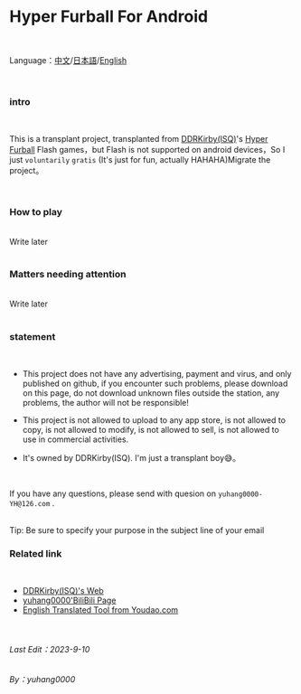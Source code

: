 Hyper Furball For Android
============================
<br>

Language：[中文](Readme.md)/[日本語](Readme_JP.md)/[English](Readme_EN.md)

<br>

### intro

<br>

  This is a transplant project, transplanted from [DDRKirby(ISQ)](https://www.ddrkirby.com/)'s [Hyper Furball](https://ddrkirby.com/games/hyper-furball/hyper-furball.html)  Flash games，but Flash is not supported on android devices，So I just `voluntarily` `gratis` (It's just for fun, actually HAHAHA)Migrate the project。

<br>

### How to play

<br>
Write later
<br>
<br>

### Matters needing attention

<br>
Write later
<br>
<br>

### statement

<br>

* This project does not have any advertising, payment and virus, and only published on github, if you encounter such problems, please download on this page, do not download unknown files outside the station, any problems, the author will not be responsible!

* This project is not allowed to upload to any app store, is not allowed to copy, is not allowed to modify, is not allowed to sell, is not allowed to use in commercial activities.

* It's owned by DDRKirby(ISQ). I'm just a transplant boy😅。

<br>

If you have any questions, please send with quesion on `yuhang0000-YH@126.com` .

<br>
Tip: Be sure to specify your purpose in the subject line of your email
<br>

### Related link

<br>

*  [DDRKirby(ISQ)'s Web](https://www.ddrkirby.com/)
*  [yuhang0000'BiliBili Page](https://space.bilibili.com/291050629/)
*  [English Translated Tool from Youdao.com](https://fanyi.youdao.com/)

<br>

###### Last Edit：2023-9-10

###### By：yuhang0000
